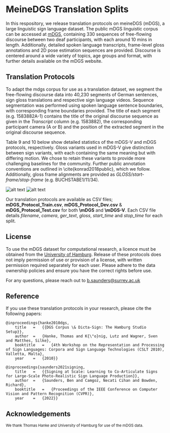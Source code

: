 # MeineDGS Translation Splits

In this respository, we release translation protocols on meineDGS (mDGS), a large linguistic sign language dataset. The public mDGS linguistic corpus can be accessed at [mDGS](https://www.sign-lang.uni-hamburg.de/dgs-korpus/index.php/welcome.html), containing 330 sequences of free-flowing discourse between two deaf participants, with each around 10 mins in length.  Additionally, detailed spoken language transcripts, frame-level gloss annotations and 2D pose estimation sequences are provided. Discourse is centered around a wide variety of topics, age groups and format, with further details available on the mDGS website. 

## Translation Protocols

To adapt the mdgs corpus for use as a translation dataset, we segment the free-flowing discourse data into 40,230 segments of German sentences, sign gloss translations and respective sign language videos. Sequence segmentation was performed using spoken language sentence boundaries, with corresponding frame boundaries provided. The title of each segment (e.g. 1583882A-1) contains the title of the original discourse sequence as given in the *Transcript* column (e.g. 1583882), the corresponding participant camera (A or B) and the position of the extracted segment in the original discourse sequence.

Table 9 and 10 below show detailed statistics of the mDGS-V and mDGS protocols, respectively. Gloss variants used in mDGS-V give distinction between sign variants, with each containing the same meaning but with differing motion. We chose to retain these variants to provide more challenging baselines for the community. Further public annotation conventions are outlined in \cite{konrad2018public}, which we follow. Additionally, gloss frame alignments are provided as *GLOSS/start-frame/stop-frame* (e.g. BUCHSTABE1/11/34).

![alt text](https://github.com/BenSaunders27/meineDGS-Translation-Splits/blob/main/mDGS-V_Table.png?raw=true)
![alt text](https://github.com/BenSaunders27/meineDGS-Translation-Splits/blob/main/mDGS_Table.png?raw=true)

Our translation protocols are available as CSV files; **mDGS_Protocol_Train.csv**, **mDGS_Protocol_Dev.csv** & **mDGS_Protocol_Test.csv** for both **\mDGS** and **\mDGS-V**. Each CSV file details *filename*, *camera*, *ger\_text*, *gloss*, *start\_time* and *stop\_time* for each split.

## License

To use the mDGS dataset for computational research, a licence must be obtained from the [University of Hamburg](https://www.sign-lang.uni-hamburg.de/meinedgs/). Release of these protocols does not imply permission of use or provision of a license, with written permission required separately for each user. Please adhere to the data ownership policies and ensure you have the correct rights before use.

For any questions, please reach out to [b.saunders@surrey.ac.uk](b.saunders@surrey.ac.uk)

## Reference

If you use these translation protocols in your research, please cite the following papers:

```
@inproceedings{hanke2010dgs,
    title   =   {{DGS Corpus \& Dicta-Sign: The Hamburg Studio Setup}},
    author  =   {Hanke, Thomas and K{\"o}nig, Lutz and Wagner, Sven and Matthes, Silke},
    booktitle   =   {4th Workshop on the Representation and Processing of Sign Languages: Corpora and Sign Language Technologies (CSLT 2010), Valletta, Malta},
    year    =   {2010}}

@inproceedings{saunders2021signing,
    title   =	{{Signing at Scale: Learning to Co-Articulate Signs for Large-Scale Photo-Realistic Sign Language Production}},
    author  =	{Saunders, Ben and Camgoz, Necati Cihan and Bowden, Richard},
    booktitle   =	{Proceedings of the IEEE Conference on Computer Vision and Pattern Recognition (CVPR)},
    year    =	{2022}}

```

## Acknowledgements
<sub>We thank Thomas Hanke and University of Hamburg for use of the mDGS data. </sub>
